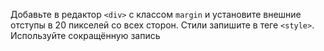 Добавьте в редактор `<div>` с классом `margin` и установите внешние отступы в 20 пикселей со всех сторон. Стили запишите в теге `<style>`. Используйте сокращённую запись
